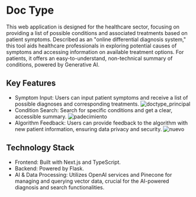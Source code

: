 # Doc Type
This web application is designed for the healthcare sector, focusing on providing a list of possible conditions and associated treatments based on patient symptoms. Described as an "online differential diagnosis system," this tool aids healthcare professionals in exploring potential causes of symptoms and accessing information on available treatment options. For patients, it offers an easy-to-understand, non-technical summary of conditions, powered by Generative AI.

## Key Features
- Symptom Input: Users can input patient symptoms and receive a list of possible diagnoses and corresponding treatments.
![doctype_principal](https://github.com/TofuDotTech/doctype/assets/66339246/f1a644d2-d7e9-4f9e-904f-9f49504e2368)
- Condition Search: Search for specific conditions and get a clear, accessible summary.
![padecimiento](https://github.com/TofuDotTech/doctype/assets/66339246/c4ea02d0-4e53-49fb-8d99-764535c050b5)
- Algorithm Feedback: Users can provide feedback to the algorithm with new patient information, ensuring data privacy and security.
![nuevo](https://github.com/TofuDotTech/doctype/assets/66339246/2c4cb9bc-d035-4373-8f33-c5e35183942e)

## Technology Stack
- Frontend: Built with Next.js and TypeScript.
- Backend: Powered by Flask.
- AI & Data Processing: Utilizes OpenAI services and Pinecone for managing and querying vector data, crucial for the AI-powered diagnosis and search functionalities.
